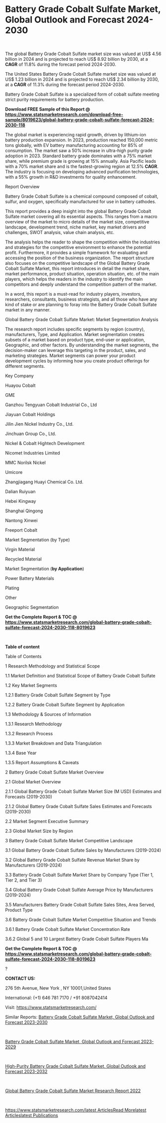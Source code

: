 <h1>Battery Grade Cobalt Sulfate Market, Global Outlook and Forecast 2024-2030</h1><br/><p>The global Battery Grade Cobalt Sulfate market size was valued at US$ 4.56 billion in 2024 and is projected to reach US$ 8.92 billion by 2030, at a <strong>CAGR</strong> of 11.8% during the forecast period 2024-2030.</p>
 
 
 
 <p>The United States Battery Grade Cobalt Sulfate market size was valued at US$ 1.23 billion in 2024 and is projected to reach US$ 2.34 billion by 2030, at a <strong>CAGR</strong> of 11.3% during the forecast period 2024-2030.</p>
 
 
 
 <p>Battery Grade Cobalt Sulfate is a specialized form of cobalt sulfate meeting strict purity requirements for battery production.</p>
 
 
 
 <p><strong>Download FREE Sample of this Report @ <a href="https://www.statsmarketresearch.com/download-free-sample/8019623/global-battery-grade-cobalt-sulfate-forecast-2024-2030-118">https://www.statsmarketresearch.com/download-free-sample/8019623/global-battery-grade-cobalt-sulfate-forecast-2024-2030-118</a></strong></p>
 
 
 
 <p>The global market is experiencing rapid growth, driven by lithium-ion battery production expansion. In 2023, production reached 150,000 metric tons globally, with EV battery manufacturing accounting for 85% of consumption. The market saw a 50% increase in ultra-high purity grade adoption in 2023. Standard battery grade dominates with a 75% market share, while premium grade is growing at 15% annually. Asia Pacific leads with a 70% market share and is the fastest-growing region at 12.5% <strong>CAGR</strong>. The industry is focusing on developing advanced purification technologies, with a 55% growth in R&D investments for quality enhancement.</p>
 
 
 
 <p>Report Overview</p>
 
 
 
 <p>Battery Grade Cobalt Sulfate is a chemical compound composed of cobalt, sulfur, and oxygen, specifically manufactured for use in battery cathodes.</p>
 
 
 
 <p>This report provides a deep insight into the global Battery Grade Cobalt Sulfate market covering all its essential aspects. This ranges from a macro overview of the market to micro details of the market size, competitive landscape, development trend, niche market, key market drivers and challenges, SWOT analysis, value chain analysis, etc.</p>
 
 
 
 <p>The analysis helps the reader to shape the competition within the industries and strategies for the competitive environment to enhance the potential profit. Furthermore, it provides a simple framework for evaluating and accessing the position of the business organization. The report structure also focuses on the competitive landscape of the Global Battery Grade Cobalt Sulfate Market, this report introduces in detail the market share, market performance, product situation, operation situation, etc. of the main players, which helps the readers in the industry to identify the main competitors and deeply understand the competition pattern of the market.</p>
 
 
 
 <p>In a word, this report is a must-read for industry players, investors, researchers, consultants, business strategists, and all those who have any kind of stake or are planning to foray into the Battery Grade Cobalt Sulfate market in any manner.</p>
 
 
 
 <p>Global Battery Grade Cobalt Sulfate Market: Market Segmentation Analysis</p>
 
 
 
 <p>The research report includes specific segments by region (country), manufacturers, Type, and Application. Market segmentation creates subsets of a market based on product type, end-user or application, Geographic, and other factors. By understanding the market segments, the decision-maker can leverage this targeting in the product, sales, and marketing strategies. Market segments can power your product development cycles by informing how you create product offerings for different segments.</p>
 
 
 
 <p>Key Company</p>
 
 
 
 <p>Huayou Cobalt</p>
 
 
 
 <p>GME</p>
 
 
 
 <p>Ganzhou Tengyuan Cobalt Industrial Co., Ltd</p>
 
 
 
 <p>Jiayuan Cobalt Holdings</p>
 
 
 
 <p>Jilin Jien Nickel Industry Co., Ltd.</p>
 
 
 
 <p>Jinchuan Group Co., Ltd.</p>
 
 
 
 <p>Nickel & Cobalt Hightech Development</p>
 
 
 
 <p>Nicomet Industries Limited</p>
 
 
 
 <p>MMC Norilsk Nickel</p>
 
 
 
 <p>Umicore</p>
 
 
 
 <p>Zhangjiagang Huayi Chemical Co. Ltd.</p>
 
 
 
 <p>Dalian Ruiyuan</p>
 
 
 
 <p>Hebei Kingway</p>
 
 
 
 <p>Shanghai Qingong</p>
 
 
 
 <p>Nantong Xinwei</p>
 
 
 
 <p>Freeport Cobalt</p>
 
 
 
 <p>Market Segmentation (by Type)</p>
 
 
 
 <p>Virgin Material</p>
 
 
 
 <p>Recycled Material</p>
 
 
 
 <p>Market Segmentation (<strong>by Application</strong>)</p>
 
 
 
 <p>Power Battery Materials</p>
 
 
 
 <p>Plating</p>
 
 
 
 <p>Other</p>
 
 
 
 <p>Geographic Segmentation</p>
 
 
 
 <div><b>Get the Complete Report & TOC @ <a href="https://www.statsmarketresearch.com/global-battery-grade-cobalt-sulfate-forecast-2024-2030-118-8019623">https://www.statsmarketresearch.com/global-battery-grade-cobalt-sulfate-forecast-2024-2030-118-8019623</a></b></div>
 
 
 
 <p><br />
 
 <b>Table of content</b></p>
 
 
 
 <p>Table of Contents<br />
 
 1 Research Methodology and Statistical Scope<br />
 
 1.1 Market Definition and Statistical Scope of Battery Grade Cobalt Sulfate<br />
 
 1.2 Key Market Segments<br />
 
 1.2.1 Battery Grade Cobalt Sulfate Segment by Type<br />
 
 1.2.2 Battery Grade Cobalt Sulfate Segment by Application<br />
 
 1.3 Methodology & Sources of Information<br />
 
 1.3.1 Research Methodology<br />
 
 1.3.2 Research Process<br />
 
 1.3.3 Market Breakdown and Data Triangulation<br />
 
 1.3.4 Base Year<br />
 
 1.3.5 Report Assumptions & Caveats<br />
 
 2 Battery Grade Cobalt Sulfate Market Overview<br />
 
 2.1 Global Market Overview<br />
 
 2.1.1 Global Battery Grade Cobalt Sulfate Market Size (M USD) Estimates and Forecasts (2019-2030)<br />
 
 2.1.2 Global Battery Grade Cobalt Sulfate Sales Estimates and Forecasts (2019-2030)<br />
 
 2.2 Market Segment Executive Summary<br />
 
 2.3 Global Market Size by Region<br />
 
 3 Battery Grade Cobalt Sulfate Market Competitive Landscape<br />
 
 3.1 Global Battery Grade Cobalt Sulfate Sales by Manufacturers (2019-2024)<br />
 
 3.2 Global Battery Grade Cobalt Sulfate Revenue Market Share by Manufacturers (2019-2024)<br />
 
 3.3 Battery Grade Cobalt Sulfate Market Share by Company Type (Tier 1, Tier 2, and Tier 3)<br />
 
 3.4 Global Battery Grade Cobalt Sulfate Average Price by Manufacturers (2019-2024)<br />
 
 3.5 Manufacturers Battery Grade Cobalt Sulfate Sales Sites, Area Served, Product Type<br />
 
 3.6 Battery Grade Cobalt Sulfate Market Competitive Situation and Trends<br />
 
 3.6.1 Battery Grade Cobalt Sulfate Market Concentration Rate<br />
 
 3.6.2 Global 5 and 10 Largest Battery Grade Cobalt Sulfate Players Ma</p>
 
 
 
 <div><b>Get the Complete Report & TOC @ <a href="https://www.statsmarketresearch.com/global-battery-grade-cobalt-sulfate-forecast-2024-2030-118-8019623">https://www.statsmarketresearch.com/global-battery-grade-cobalt-sulfate-forecast-2024-2030-118-8019623</a></b></div>
 
 
 
 <p>? </p>
 
 
 
 <p><b>CONTACT US:</b><br />
 
 276 5th Avenue, New York , NY 10001,United States<br />
 
 International: (+1) 646 781 7170 / +91 8087042414<br />
 
 Visit: <a href="https://www.statsmarketresearch.com/">https://www.statsmarketresearch.com/</a><br />
 
 Similar Reports: <a href="https://www.statsmarketresearch.com/global-battery-grade-cobalt-sulfate-forecast-2024-2030-118-8019623">Battery Grade Cobalt Sulfate Market, Global Outlook and Forecast 2023-2030</a><br />
 
 <br />
 
 <a href="https://www.statsmarketresearch.com/global-battery-grade-cobalt-sulfate-forecast-2024-2030-118-8019623">Battery Grade Cobalt Sulfate Market, Global Outlook and Forecast 2023-2029</a><br />
 
 <br />
 
 <a href="https://www.statsmarketresearch.com/global-battery-grade-cobalt-sulfate-forecast-2024-2030-118-8019623">High-Purity Battery Grade Cobalt Sulfate Market, Global Outlook and Forecast 2023-2032</a><br />
 
 <br />
 
 <a href="https://www.statsmarketresearch.com/global-battery-grade-cobalt-sulfate-forecast-2024-2030-118-8019623">Global Battery Grade Cobalt Sulfate Market Research Report 2022</a><br />
 
 <br />
 
 <a href="https://gyeongbokgung.com">https://www.statsmarketresearch.com/</a><a href="https://hallyeomaritime.com">latest Articles</a><a href="https://jingwansa.com">Read More</a><a href="https://nguoiviet.jp/">latest Articles</a><a href="https://www.intelmarketresearch.com/">latest Publications</a></p>